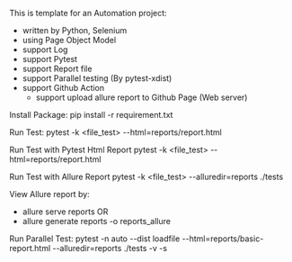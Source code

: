 This is template for an Automation project:
- written by Python, Selenium 
- using Page Object Model
- support Log
- support Pytest
- support Report file
- support Parallel testing (By pytest-xdist)
- support Github Action
    + support upload allure report to Github Page (Web server)

Install Package:
pip install -r requirement.txt

Run Test:
pytest -k <file_test> --html=reports/report.html

Run Test with Pytest Html Report
pytest -k <file_test> --html=reports/report.html

Run Test with Allure Report
pytest -k <file_test> --alluredir=reports ./tests

View Allure report by:
+ allure serve reports
OR
+ allure generate reports  -o reports_allure

Run Parallel Test:
pytest -n auto --dist loadfile  --html=reports/basic-report.html  --alluredir=reports ./tests -v -s
